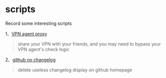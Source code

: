 # scripts
Record some interesting scripts

1、[VPN agent proxy](vpn_agent_proxy/proxy.go)
> share your VPN with your friends, and you may need to bypass your VPN agent's check logic

2、[github no changelog](github_no_changelog/remove.js)
> delete useless changelog display on github homepage